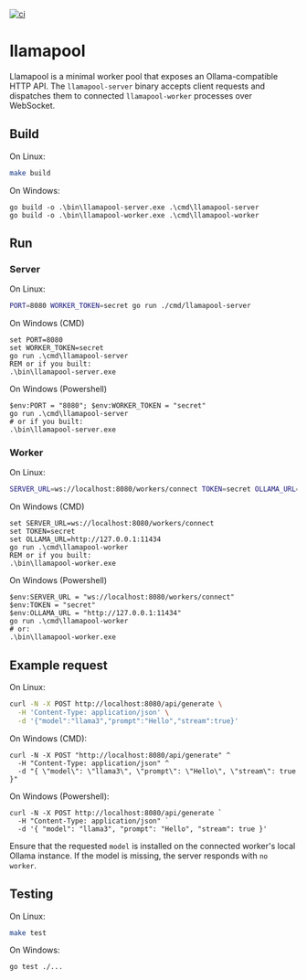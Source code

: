 [![ci](https://github.com/gaspardpetit/llamapool/actions/workflows/ci.yml/badge.svg)](https://github.com/gaspardpetit/llamapool/actions/workflows/ci.yml)

# llamapool

Llamapool is a minimal worker pool that exposes an Ollama-compatible HTTP API. The
`llamapool-server` binary accepts client requests and dispatches them to connected
`llamapool-worker` processes over WebSocket.

## Build

On Linux:

```bash
make build
```

On Windows:
```
go build -o .\bin\llamapool-server.exe .\cmd\llamapool-server
go build -o .\bin\llamapool-worker.exe .\cmd\llamapool-worker
```

## Run

### Server

On Linux:

```bash
PORT=8080 WORKER_TOKEN=secret go run ./cmd/llamapool-server
```

On Windows (CMD)

```
set PORT=8080
set WORKER_TOKEN=secret
go run .\cmd\llamapool-server
REM or if you built:
.\bin\llamapool-server.exe
```

On Windows (Powershell)

```
$env:PORT = "8080"; $env:WORKER_TOKEN = "secret"
go run .\cmd\llamapool-server
# or if you built:
.\bin\llamapool-server.exe
```


### Worker

On Linux:

```bash
SERVER_URL=ws://localhost:8080/workers/connect TOKEN=secret OLLAMA_URL=http://127.0.0.1:11434 go run ./cmd/llamapool-worker
```

On Windows (CMD)

```
set SERVER_URL=ws://localhost:8080/workers/connect
set TOKEN=secret
set OLLAMA_URL=http://127.0.0.1:11434
go run .\cmd\llamapool-worker
REM or if you built:
.\bin\llamapool-worker.exe
```

On Windows (Powershell)

```
$env:SERVER_URL = "ws://localhost:8080/workers/connect"
$env:TOKEN = "secret"
$env:OLLAMA_URL = "http://127.0.0.1:11434"
go run .\cmd\llamapool-worker
# or:
.\bin\llamapool-worker.exe
```



## Example request

On Linux:

```bash
curl -N -X POST http://localhost:8080/api/generate \
  -H 'Content-Type: application/json' \
  -d '{"model":"llama3","prompt":"Hello","stream":true}'
```

On Windows (CMD):

```
curl -N -X POST "http://localhost:8080/api/generate" ^
  -H "Content-Type: application/json" ^
  -d "{ \"model\": \"llama3\", \"prompt\": \"Hello\", \"stream\": true }"
```

On Windows (Powershell):

```
curl -N -X POST http://localhost:8080/api/generate `
  -H "Content-Type: application/json" `
  -d '{ "model": "llama3", "prompt": "Hello", "stream": true }'
```

Ensure that the requested `model` is installed on the connected worker's local
Ollama instance. If the model is missing, the server responds with `no worker`.


## Testing

On Linux:

```bash
make test
```

On Windows:

```
go test ./...
```

